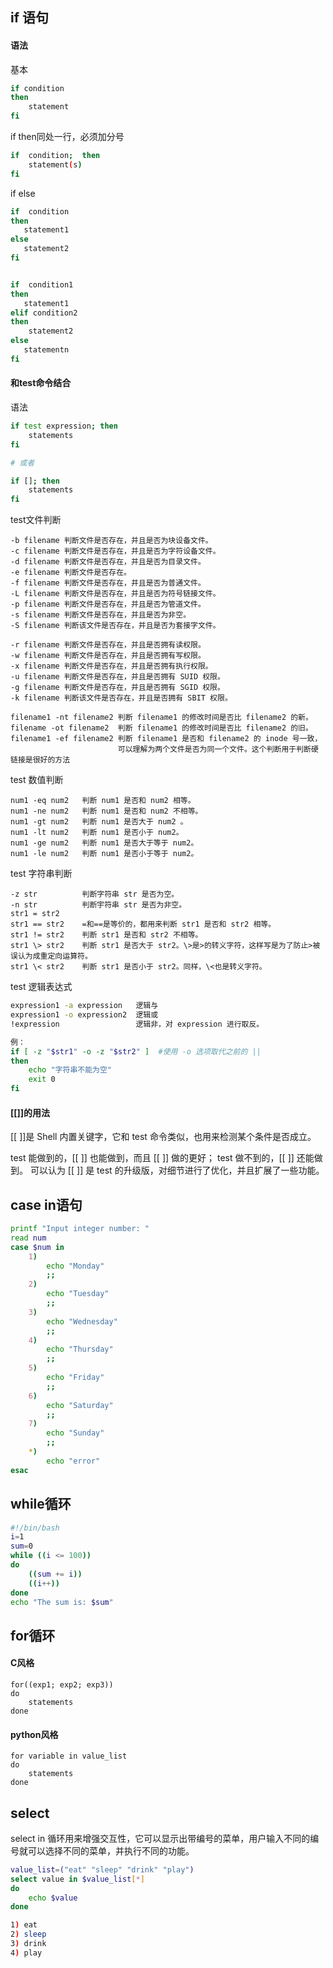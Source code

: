 ## if 语句
#### 语法
基本
```sh
if condition
then
    statement
fi
```

if then同处一行，必须加分号
```sh
if  condition;  then
    statement(s)
fi 
```

if else
```sh
if  condition
then
   statement1
else
   statement2
fi


if  condition1
then
   statement1
elif condition2
then
    statement2
else
   statementn
fi
```

#### 和test命令结合
语法
```sh
if test expression; then
    statements
fi

# 或者

if []; then
    statements
fi
```

test文件判断
```
-b filename	判断文件是否存在，并且是否为块设备文件。
-c filename	判断文件是否存在，并且是否为字符设备文件。
-d filename	判断文件是否存在，并且是否为目录文件。
-e filename	判断文件是否存在。
-f filename	判断文件是否存在，井且是否为普通文件。
-L filename	判断文件是否存在，并且是否为符号链接文件。
-p filename	判断文件是否存在，并且是否为管道文件。
-s filename	判断文件是否存在，并且是否为非空。
-S filename	判断该文件是否存在，并且是否为套接字文件。

-r filename	判断文件是否存在，并且是否拥有读权限。
-w filename	判断文件是否存在，并且是否拥有写权限。
-x filename	判断文件是否存在，并且是否拥有执行权限。
-u filename	判断文件是否存在，并且是否拥有 SUID 权限。
-g filename	判断文件是否存在，并且是否拥有 SGID 权限。
-k filename	判断该文件是否存在，并且是否拥有 SBIT 权限。

filename1 -nt filename2	判断 filename1 的修改时间是否比 filename2 的新。
filename -ot filename2	判断 filename1 的修改时间是否比 filename2 的旧。
filename1 -ef filename2	判断 filename1 是否和 filename2 的 inode 号一致，
                        可以理解为两个文件是否为同一个文件。这个判断用于判断硬链接是很好的方法
```

test 数值判断
```
num1 -eq num2	判断 num1 是否和 num2 相等。
num1 -ne num2	判断 num1 是否和 num2 不相等。
num1 -gt num2	判断 num1 是否大于 num2 。
num1 -lt num2	判断 num1 是否小于 num2。
num1 -ge num2	判断 num1 是否大于等于 num2。
num1 -le num2	判断 num1 是否小于等于 num2。
```

test 字符串判断
```
-z str	        判断字符串 str 是否为空。
-n str	        判断宇符串 str 是否为非空。
str1 = str2
str1 == str2	=和==是等价的，都用来判断 str1 是否和 str2 相等。
str1 != str2	判断 str1 是否和 str2 不相等。
str1 \> str2	判断 str1 是否大于 str2。\>是>的转义字符，这样写是为了防止>被误认为成重定向运算符。
str1 \< str2	判断 str1 是否小于 str2。同样，\<也是转义字符。
```

test 逻辑表达式
```sh
expression1 -a expression	逻辑与
expression1 -o expression2	逻辑或
!expression	                逻辑非，对 expression 进行取反。

例：
if [ -z "$str1" -o -z "$str2" ]  #使用 -o 选项取代之前的 ||
then
    echo "字符串不能为空"
    exit 0
fi
```

#### [[]]的用法
[[ ]]是 Shell 内置关键字，它和 test 命令类似，也用来检测某个条件是否成立。

test 能做到的，[[ ]] 也能做到，而且 [[ ]] 做的更好；
test 做不到的，[[ ]] 还能做到。
可以认为 [[ ]] 是 test 的升级版，对细节进行了优化，并且扩展了一些功能。


## case in语句
```sh
printf "Input integer number: "
read num
case $num in
    1)
        echo "Monday"
        ;;
    2)
        echo "Tuesday"
        ;;
    3)
        echo "Wednesday"
        ;;
    4)
        echo "Thursday"
        ;;
    5)
        echo "Friday"
        ;;
    6)
        echo "Saturday"
        ;;
    7)
        echo "Sunday"
        ;;
    *)
        echo "error"
esac
```

## while循环
```sh
#!/bin/bash
i=1
sum=0
while ((i <= 100))
do
    ((sum += i))
    ((i++))
done
echo "The sum is: $sum"
```


## for循环

#### C风格
```
for((exp1; exp2; exp3))
do
    statements
done
```

#### python风格
```
for variable in value_list
do
    statements
done
```


## select
select in 循环用来增强交互性，它可以显示出带编号的菜单，用户输入不同的编号就可以选择不同的菜单，并执行不同的功能。

```sh
value_list=("eat" "sleep" "drink" "play")
select value in $value_list[*]
do
    echo $value
done

1) eat
2) sleep
3) drink
4) play
```
